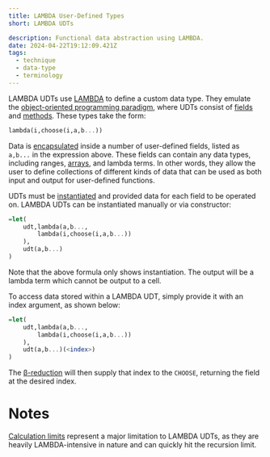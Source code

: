 ```yaml
---
title: LAMBDA User-Defined Types
short: LAMBDA UDTs

description: Functional data abstraction using LAMBDA.
date: 2024-04-22T19:12:09.421Z
tags:
  - technique
  - data-type
  - terminology
---
```

LAMBDA UDTs use [LAMBDA](https://sheets.wiki/lambda/) to define a custom data type. They emulate the [object-oriented programming paradigm](https://en.wikipedia.org/wiki/Object-oriented_programming), where UDTs consist of [fields](https://en.wikipedia.org/wiki/Field_(computer_science)) and [methods](https://en.wikipedia.org/wiki/Method_(computer_programming)). These types take the form:

```haskell
lambda(i,choose(i,a,b...))
```

Data is [encapsulated](https://en.wikipedia.org/wiki/Encapsulation_(computer_programming)) inside a number of user-defined fields, listed as `a,b...` in the expression above. These fields can contain any data types, including ranges, [arrays](https://sheets.wiki/arrays/), and lambda terms.
In other words, they allow the user to define collections of different kinds of data that can be used as both input and output for user-defined functions.

UDTs must be [instantiated](https://en.wikipedia.org/wiki/Instance_(computer_science)) and provided data for each field to be operated on. LAMBDA UDTs can be instantiated manually or via constructor:

```haskell
=let(
    udt,lambda(a,b...,
        lambda(i,choose(i,a,b...))
    ),
    udt(a,b...)
)
```

Note that the above formula only shows instantiation. The output will be a lambda term which cannot be output to a cell.

To access data stored within a LAMBDA UDT, simply provide it with an index argument, as shown below:

```haskell
=let(
    udt,lambda(a,b...,
        lambda(i,choose(i,a,b...))
    ),
    udt(a,b...)(<index>)
)
```

The [β-reduction](https://en.wikipedia.org/wiki/Lambda_calculus#%CE%B2-reduction_2) will then supply that index to the `CHOOSE`, returning the field at the desired index.
# Notes
[Calculation limits](https://sheets.wiki/calculation-limits/) represent a major limitation to LAMBDA UDTs, as they are heavily LAMBDA-intensive in nature and can quickly hit the recursion limit.